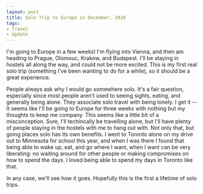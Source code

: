 ```yaml
---
layout: post
title: Solo Trip to Europe in December, 2018
tags:
- Travel
- Update
---
```


I'm going to Europe in a few weeks! I'm flying into Vienna, and then am heading to Prague, Olomouc, Krakow, and Budapest. I'll be staying in hostels all along the way, and could not be more excited. This is my first real solo trip (something I've been wanting to do for a while), so it should be a great experience.

People always ask why I would go somewhere solo. It's a fair question, especially since most people aren't used to seeing sights, eating, and generally being alone. They associate solo travel with being lonely. I get it -- It seems like I'll be going to Europe for three weeks with nothing but my thoughts to keep me company. This seems like a little bit of a misconception. Sure, I'll techincally be travelling alone, but I'll have plenty of people staying in the hostels with me to hang out with. Not only that, but going places solo has its own benefits. I went to Toronto alone on my drive out to Minnesota for school this year, and when I was there I found that being able to wake up, eat, and go where I want, when I want can be very liberating: no waiting around for other people or making compromises on how to spend the days. I loved being able to spend my days in Toronto like that.

In any case, we'll see how it goes. Hopefully this is the first a lifetime of solo trips. 